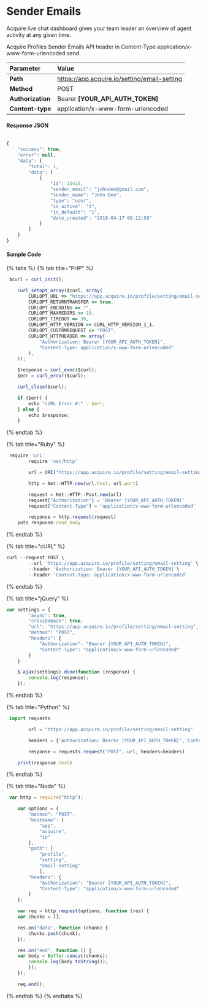 # Sender Emails

Acquire live chat dashboard gives your team leader an overview of agent activity at any given time.

Acquire Profiles Sender Emails API header in Content-Type application/x-www-form-urlencoded send.

| Parameter | Value |
| :--- | :--- |
| **Path** | https://app.acquire.io/setting/email-setting |
| **Method** | POST |
| **Authorization** | Bearer **\[YOUR\_API\_AUTH\_TOKEN\]** |
| **Content-type** | application/x-www-form-urlencoded |

#### **Response JSON**

```javascript

{
    "success": true,
    "error": null,
    "data": {
        "total": 1,
        "data": [
            {
                "id": 15416,
                "sender_email": "johndeo@gmail.com",
                "sender_name": "John Deo",
                "type": "user",
                "is_active": "1",
                "is_default": "1",
                "date_created": "2018-04-17 06:12:58"
            }
        ]
    }
}

```

#### **Sample Code**

{% tabs %}
{% tab title="PHP" %}
```javascript
 $curl = curl_init();

	curl_setopt_array($curl, array(
		CURLOPT_URL => "https://app.acquire.io/profile/setting/email-setting",
		CURLOPT_RETURNTRANSFER => true,
		CURLOPT_ENCODING => "",
		CURLOPT_MAXREDIRS => 10,
		CURLOPT_TIMEOUT => 30,
		CURLOPT_HTTP_VERSION => CURL_HTTP_VERSION_1_1,
		CURLOPT_CUSTOMREQUEST => "POST",
		CURLOPT_HTTPHEADER => array(
			"Authorization: Bearer [YOUR_API_AUTH_TOKEN]",
			"Content-Type: application/x-www-form-urlencoded"
		),
	));

	$response = curl_exec($curl);
	$err = curl_error($curl);

	curl_close($curl);

	if ($err) {
		echo "cURL Error #:" . $err;
	} else {
		echo $response;
	}
```
{% endtab %}

{% tab title="Ruby" %}
```javascript
 require 'uri'
		require 'net/http'

		url = URI("https://app.acquire.io/profile/setting/email-setting")

		http = Net::HTTP.new(url.host, url.port)

		request = Net::HTTP::Post.new(url)
		request["Authorization"] = 'Bearer [YOUR_API_AUTH_TOKEN]'
		request["Content-Type"] = 'application/x-www-form-urlencoded'

		response = http.request(request)
	puts response.read_body
```
{% endtab %}

{% tab title="cURL" %}
```javascript
curl --request POST \
		--url 'https://app.acquire.io/profile/setting/email-setting' \
		--header 'Authorization: Bearer [YOUR_API_AUTH_TOKEN]'\
		--header 'Content-Type: application/x-www-form-urlencoded'
```
{% endtab %}

{% tab title="jQuery" %}
```javascript
var settings = {
		"async": true,
		"crossDomain": true,
		"url": "https://app.acquire.io/profile/setting/email-setting",
		"method": "POST",
		"headers": {
			"Authorization": "Bearer [YOUR_API_AUTH_TOKEN]",
			"Content-Type": "application/x-www-form-urlencoded"
		}
	}

	$.ajax(settings).done(function (response) {
		console.log(response);
	});
```
{% endtab %}

{% tab title="Python" %}
```javascript
 import requests

		url = "https://app.acquire.io/profile/setting/email-setting"

		headers = {'Authorization: Bearer [YOUR_API_AUTH_TOKEN]','Content-Type': 'application/x-www-form-urlencoded'}

		response = requests.request("POST", url, headers=headers)

	print(response.text)
```
{% endtab %}

{% tab title="Node" %}
```javascript
 var http = require("http");

	var options = {
		"method": "POST",
		"hostname": [
			"app",
			"acquire",
			"io"
		],
		"path": [
			"profile",
			"setting",
			"email-setting"
			],
		"headers": {
			"Authorization": "Bearer [YOUR_API_AUTH_TOKEN]",
			"Content-Type": "application/x-www-form-urlencoded"
		}
	};

	var req = http.request(options, function (res) {
	var chunks = [];

	res.on("data", function (chunk) {
		chunks.push(chunk);
	});

	res.on("end", function () {
	var body = Buffer.concat(chunks);
		console.log(body.toString());
		});
	});

	req.end();
```
{% endtab %}
{% endtabs %}


